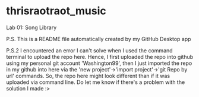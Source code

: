 # thrisraotraot_music
 Lab 01: Song Library
 
 P.S. This is a README file automatically created by my GitHub Desktop app
 
 P.S.2 I encountered an error I can't solve when I used the command terminal
 to upload the repo here. Hence, I first uploaded the repo into github using my
 personal git account 'Washington99', then I just imported the repo in my github
 into here via the 'new project'->'import project'->'git Repo by url' commands.
 So, the repo here might look different than if it was uploaded via command
 line. Do let me know if there's a problem with the solution I made :>
